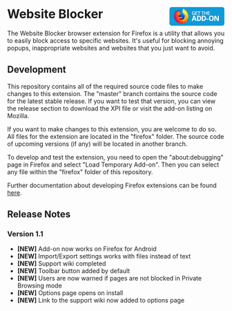 # Website Blocker [<img align="right" src=".github/fxaddon.png">](https://addons.mozilla.org/firefox/addon/the-website-blocker/)
The Website Blocker browser extension for Firefox is a utility that allows you to easily block access to specific websites. It's useful for blocking annoying popups, inappropriate websites and websites that you just want to avoid.

## Development
This repository contains all of the required source code files to make changes to this extension. The "master" branch contains the source code for the latest stable release. If you want to test that version, you can view the release section to download the XPI file or visit the add-on listing on Mozilla.

If you want to make changes to this extension, you are welcome to do so. All files for the extension are located in the "firefox" folder. The source code of upcoming versions (if any) will be located in another branch.

To develop and test the extension, you need to open the "about:debugging" page in Firefox and select "Load Temporary Add-on". Then you can select any file within the "firefox" folder of this repository.

Further documentation about developing Firefox extensions can be found [here](https://developer.mozilla.org/docs/Mozilla/Add-ons/WebExtensions/Your_first_WebExtension).

## Release Notes
### Version 1.1
* **[NEW]** Add-on now works on Firefox for Android
* **[NEW]** Import/Export settings works with files instead of text
* **[NEW]** Support wiki completed
* **[NEW]** Toolbar button added by default
* **[NEW]** Users are now warned if pages are not blocked in Private Browsing mode
* **[NEW]** Options page opens on install
* **[NEW]** Link to the support wiki now added to options page
